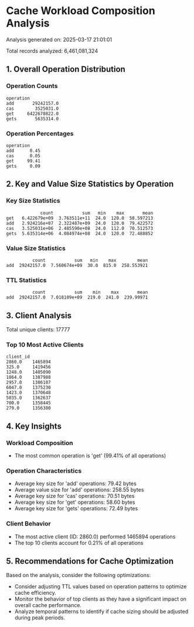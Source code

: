 # Cache Workload Composition Analysis

Analysis generated on: 2025-03-17 21:01:01

Total records analyzed: 6,461,081,324

## 1. Overall Operation Distribution

### Operation Counts
```
operation
add       29242157.0
cas        3525031.0
get     6422678822.0
gets       5635314.0
```

### Operation Percentages
```
operation
add      0.45
cas      0.05
get     99.41
gets     0.09
```

## 2. Key and Value Size Statistics by Operation

### Key Size Statistics
```
             count           sum   min    max       mean
get   6.422679e+09  3.763511e+11  24.0  120.0  58.597213
add   2.924216e+07  2.322487e+09  24.0  120.0  79.422572
cas   3.525031e+06  2.485590e+08  24.0  112.0  70.512573
gets  5.635314e+06  4.084974e+08  24.0  120.0  72.488852
```

### Value Size Statistics
```
          count           sum   min    max        mean
add  29242157.0  7.560674e+09  30.0  815.0  258.553921
```

### TTL Statistics
```
          count           sum    min    max       mean
add  29242157.0  7.018109e+09  219.0  241.0  239.99971
```

## 3. Client Analysis

Total unique clients: 17777

### Top 10 Most Active Clients
```
client_id
2860.0    1465894
325.0     1419456
1248.0    1405090
1864.0    1387988
2957.0    1386107
6047.0    1375230
1423.0    1370648
5035.0    1362637
700.0     1358445
279.0     1356380
```

## 4. Key Insights

### Workload Composition
- The most common operation is 'get' (99.41% of all operations)

### Operation Characteristics
- Average key size for 'add' operations: 79.42 bytes
- Average value size for 'add' operations: 258.55 bytes
- Average key size for 'cas' operations: 70.51 bytes
- Average key size for 'get' operations: 58.60 bytes
- Average key size for 'gets' operations: 72.49 bytes

### Client Behavior
- The most active client (ID: 2860.0) performed 1465894 operations
- The top 10 clients account for 0.21% of all operations

## 5. Recommendations for Cache Optimization

Based on the analysis, consider the following optimizations:

- Consider adjusting TTL values based on operation patterns to optimize cache efficiency.
- Monitor the behavior of top clients as they have a significant impact on overall cache performance.
- Analyze temporal patterns to identify if cache sizing should be adjusted during peak periods.
